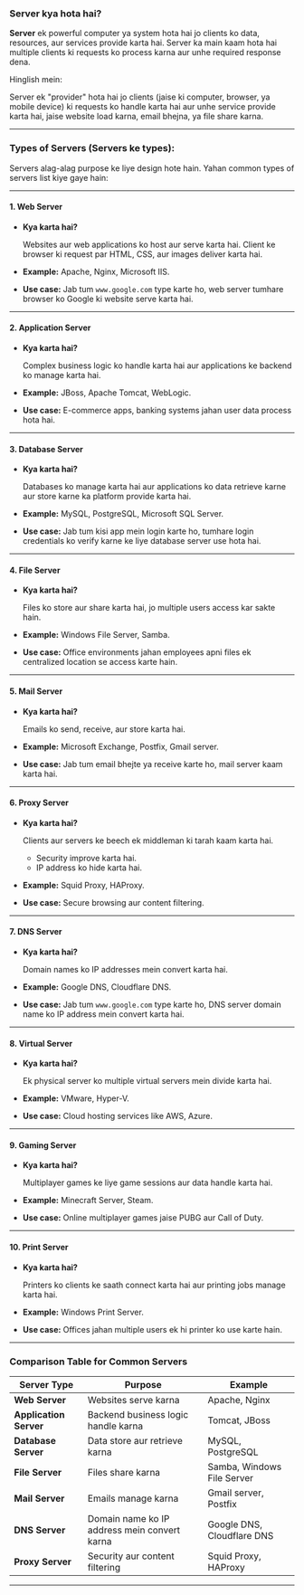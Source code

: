 ### **Server kya hota hai?**

**Server** ek powerful computer ya system hota hai jo clients ko data, resources, aur services provide karta hai. Server ka main kaam hota hai multiple clients ki requests ko process karna aur unhe required response dena.

Hinglish mein:

Server ek "provider" hota hai jo clients (jaise ki computer, browser, ya mobile device) ki requests ko handle karta hai aur unhe service provide karta hai, jaise website load karna, email bhejna, ya file share karna.

---

### **Types of Servers (Servers ke types):**

Servers alag-alag purpose ke liye design hote hain. Yahan common types of servers list kiye gaye hain:

---

#### **1. Web Server**

* **Kya karta hai?**

  Websites aur web applications ko host aur serve karta hai. Client ke browser ki request par HTML, CSS, aur images deliver karta hai.
* **Example:** Apache, Nginx, Microsoft IIS.
* **Use case:** Jab tum `www.google.com` type karte ho, web server tumhare browser ko Google ki website serve karta hai.

---

#### **2. Application Server**

* **Kya karta hai?**

  Complex business logic ko handle karta hai aur applications ke backend ko manage karta hai.
* **Example:** JBoss, Apache Tomcat, WebLogic.
* **Use case:** E-commerce apps, banking systems jahan user data process hota hai.

---

#### **3. Database Server**

* **Kya karta hai?**

  Databases ko manage karta hai aur applications ko data retrieve karne aur store karne ka platform provide karta hai.
* **Example:** MySQL, PostgreSQL, Microsoft SQL Server.
* **Use case:** Jab tum kisi app mein login karte ho, tumhare login credentials ko verify karne ke liye database server use hota hai.

---

#### **4. File Server**

* **Kya karta hai?**

  Files ko store aur share karta hai, jo multiple users access kar sakte hain.
* **Example:** Windows File Server, Samba.
* **Use case:** Office environments jahan employees apni files ek centralized location se access karte hain.

---

#### **5. Mail Server**

* **Kya karta hai?**

  Emails ko send, receive, aur store karta hai.
* **Example:** Microsoft Exchange, Postfix, Gmail server.
* **Use case:** Jab tum email bhejte ya receive karte ho, mail server kaam karta hai.

---

#### **6. Proxy Server**

* **Kya karta hai?**

  Clients aur servers ke beech ek middleman ki tarah kaam karta hai.

  * Security improve karta hai.
  * IP address ko hide karta hai.
* **Example:** Squid Proxy, HAProxy.
* **Use case:** Secure browsing aur content filtering.

---

#### **7. DNS Server**

* **Kya karta hai?**

  Domain names ko IP addresses mein convert karta hai.
* **Example:** Google DNS, Cloudflare DNS.
* **Use case:** Jab tum `www.google.com` type karte ho, DNS server domain name ko IP address mein convert karta hai.

---

#### **8. Virtual Server**

* **Kya karta hai?**

  Ek physical server ko multiple virtual servers mein divide karta hai.
* **Example:** VMware, Hyper-V.
* **Use case:** Cloud hosting services like AWS, Azure.

---

#### **9. Gaming Server**

* **Kya karta hai?**

  Multiplayer games ke liye game sessions aur data handle karta hai.
* **Example:** Minecraft Server, Steam.
* **Use case:** Online multiplayer games jaise PUBG aur Call of Duty.

---

#### **10. Print Server**

* **Kya karta hai?**

  Printers ko clients ke saath connect karta hai aur printing jobs manage karta hai.
* **Example:** Windows Print Server.
* **Use case:** Offices jahan multiple users ek hi printer ko use karte hain.

---

### **Comparison Table for Common Servers**

| **Server Type**        | **Purpose**                            | **Example**          |
| ---------------------------- | -------------------------------------------- | -------------------------- |
| **Web Server**         | Websites serve karna                         | Apache, Nginx              |
| **Application Server** | Backend business logic handle karna          | Tomcat, JBoss              |
| **Database Server**    | Data store aur retrieve karna                | MySQL, PostgreSQL          |
| **File Server**        | Files share karna                            | Samba, Windows File Server |
| **Mail Server**        | Emails manage karna                          | Gmail server, Postfix      |
| **DNS Server**         | Domain name ko IP address mein convert karna | Google DNS, Cloudflare DNS |
| **Proxy Server**       | Security aur content filtering               | Squid Proxy, HAProxy       |

---
